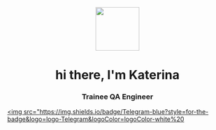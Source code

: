 <div id="header" align="center">
<img src="https://media.giphy.com/media/YIUkip7H6IEmAGp09V/giphy.gif" width="100"/>
</div>

<div id "header" align="center" >
<h1>hi there, I'm Katerina</h1>
<h3>Trainee QA Engineer</h3>
</div>

<div id="badges">
<a href="https://t.me/@khazzykatt">

<img src="https://img.shields.io/badge/Telegram-blue?style=for-the-badge&logo=logo-Telegram&logoColor=logoColor-white%20
 >

</div>
